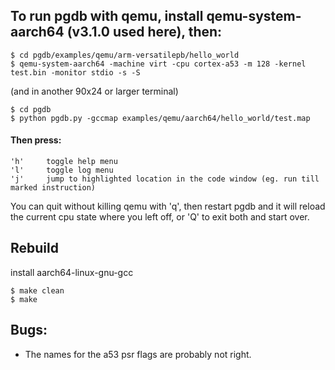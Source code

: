 
## To run pgdb with qemu, install qemu-system-aarch64 (v3.1.0 used here), then:
```
$ cd pgdb/examples/qemu/arm-versatilepb/hello_world
$ qemu-system-aarch64 -machine virt -cpu cortex-a53 -m 128 -kernel test.bin -monitor stdio -s -S
```
(and in another 90x24 or larger terminal)
```
$ cd pgdb
$ python pgdb.py -gccmap examples/qemu/aarch64/hello_world/test.map
```

#### Then press:
    'h'     toggle help menu
    'l'     toggle log menu
    'j'     jump to highlighted location in the code window (eg. run till marked instruction)

You can quit without killing qemu with 'q', then restart pgdb and
it will reload the current cpu state where you left off,
or 'Q' to exit both and start over.


## Rebuild
install aarch64-linux-gnu-gcc
```
$ make clean
$ make
```

## Bugs:
* The names for the a53 psr flags are probably not right.



